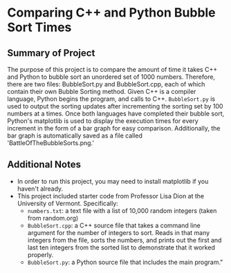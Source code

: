 # Comparing C++ and Python Bubble Sort Times

## Summary of Project
The purpose of this project is to compare the amount of time it takes C++ and Python to bubble sort an unordered set of 1000 numbers. Therefore, there are two files: BubbleSort.py and BubbleSort.cpp, each of which contain their own Bubble Sorting method. Given C++ is a compiler language, Python begins the program, and calls to C++. `BubbleSort.py` is used to output the sorting updates after incrementing the sorting set by 100 numbers at a times. Once both languages have completed their bubble sort, Python's matplotlib is used to display the execution times for every increment in the form of a bar graph for easy comparison. Additionally, the bar graph is automatically saved as a file called 'BattleOfTheBubbleSorts.png.'

## Additional Notes
* In order to run this project, you may need to install matplotlib if you haven't already. 
* This project included starter code from Professor Lisa Dion at the University of Vermont. Specifically:
   *  `numbers.txt`: a text file with a list of 10,000 random integers (taken from random.org)
   * `BubbleSort.cpp`: a C++ source file that takes a command line argument for the number of integers to sort. Reads in that many integers from the file, sorts the numbers, and prints out the first and last ten integers from the sorted list to demonstrate that it worked properly.
   * `BubbleSort.py`: a Python source file that includes the main program."


